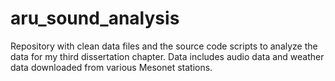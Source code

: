 # aru_sound_analysis
Repository with clean data files and the source code scripts to analyze the data for my third dissertation chapter. Data includes audio data and weather data downloaded from various Mesonet stations.
